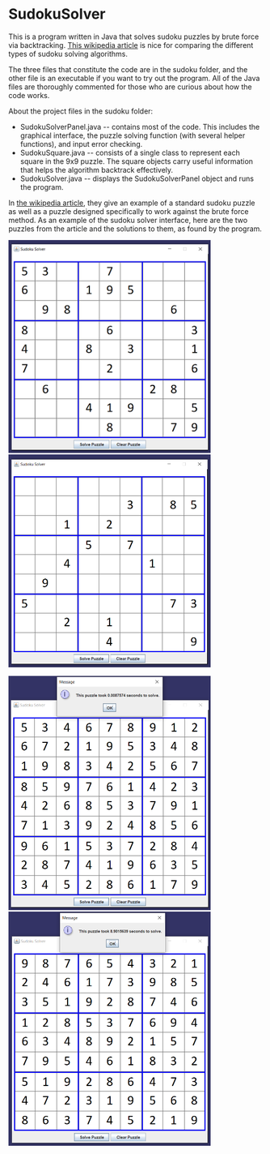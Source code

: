 # SudokuSolver
This is a program written in Java that solves sudoku puzzles by brute force via backtracking. [This wikipedia article](https://en.wikipedia.org/wiki/Sudoku_solving_algorithms) is nice for comparing the different types of sudoku solving algorithms.

The three files that constitute the code are in the sudoku folder, and the other file is an executable if you want to try out the program. All of the Java files are thoroughly commented for those who are curious about how the code works.

About the project files in the sudoku folder:
  - SudokuSolverPanel.java -- contains most of the code. This includes the graphical interface, the puzzle solving function (with several helper functions), and input error checking. 
  - SudokuSquare.java -- consists of a single class to represent each square in the 9x9 puzzle. The square objects carry useful information that helps the algorithm backtrack effectively.
  - SudokuSolver.java -- displays the SudokuSolverPanel object and runs the program.

In [the wikipedia article](https://en.wikipedia.org/wiki/Sudoku_solving_algorithms), they give an example of a standard sudoku puzzle as well as a puzzle designed specifically to work against the brute force method. As an example of the sudoku solver interface, here are the two puzzles from the article and the solutions to them, as found by the program.

<img src="https://github.com/cmgodwin/SudokuSolver/blob/main/wikipedia_puzzles/easy_puzzle_start.png?raw=true" width="400" height="420"><img src="https://github.com/cmgodwin/SudokuSolver/blob/main/wikipedia_puzzles/hard_puzzle_start.png?raw=true" width="400" height="420">

<img src="https://github.com/cmgodwin/SudokuSolver/blob/main/wikipedia_puzzles/easy_puzzle_finish.png?raw=true" width="400" height="462"><img src="https://github.com/cmgodwin/SudokuSolver/blob/main/wikipedia_puzzles/hard_puzzle_finish.png?raw=true" width="400" height="462">








